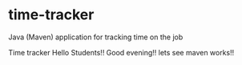 # time-tracker
Java (Maven) application for tracking time on the job

Time tracker
Hello Students!!
Good evening!!
lets see maven works!!
